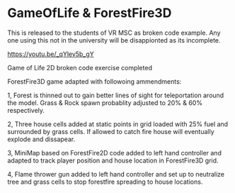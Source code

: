 # GameOfLife & ForestFire3D

This is released to the students of VR MSC as broken code example. Any one using this not in the university will be disappionted as its incomplete.

https://youtu.be/_qYlev5b_gY 

Game of Life 2D broken code exercise completed

ForestFire3D game adapted with followoing ammendments:

1, Forest is thinned out to gain better lines of sight for teleportation around the model. Grass & Rock spawn probablity adjusted to 20% & 60% respectively.

2, Three house cells added at static points in grid loaded with 25% fuel and surrounded by grass cells. If allowed to catch fire house will eventually explode and dissapear.

3, MiniMap based on ForestFire2D code added to left hand controller and adapted to track player position and house location in ForestFire3D grid.

4, Flame thrower gun added to left hand controller and set up to neutralize tree and grass cells to stop forestfire spreading to house locations.




